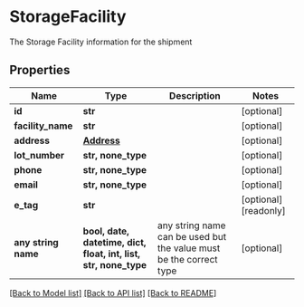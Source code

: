 # StorageFacility

The Storage Facility information for the shipment

## Properties
Name | Type | Description | Notes
------------ | ------------- | ------------- | -------------
**id** | **str** |  | [optional] 
**facility_name** | **str** |  | [optional] 
**address** | [**Address**](Address.md) |  | [optional] 
**lot_number** | **str, none_type** |  | [optional] 
**phone** | **str, none_type** |  | [optional] 
**email** | **str, none_type** |  | [optional] 
**e_tag** | **str** |  | [optional] [readonly] 
**any string name** | **bool, date, datetime, dict, float, int, list, str, none_type** | any string name can be used but the value must be the correct type | [optional]

[[Back to Model list]](../README.md#documentation-for-models) [[Back to API list]](../README.md#documentation-for-api-endpoints) [[Back to README]](../README.md)


